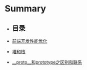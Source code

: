 # Summary

* ## **目录**

*  [前端开发性能优化](./性能优化.md)

* [堆和栈](./other/堆和栈.md)

* [\_\_proto\_\_和prototype之区别和联系](./other/原型.md)

